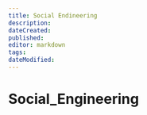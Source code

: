 ```yaml
---
title: Social Endineering
description: 
dateCreated: 
published: 
editor: markdown
tags: 
dateModified: 
---
```

# Social_Engineering
